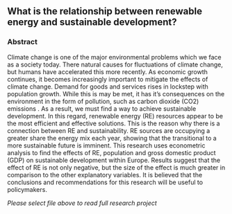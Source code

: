 ## What is the relationship between renewable energy and sustainable development?

### Abstract

Climate change is one of the major environmental problems which we face as a society today. There natural causes for fluctuations of climate change, but humans have accelerated this more recently. As economic growth continues, it becomes increasingly important to mitigate the effects of climate change. Demand for goods and services rises in lockstep with population growth. While this is may be met, it has it’s consequences on the environment in the form of pollution, such as carbon dioxide (CO2) emissions . As a result, we must find a way to achieve sustainable development. In this regard, renewable energy (RE) resources appear to be the most efficient and effective solutions. This is the reason why there is a connection between RE and sustainability. RE sources are occupying a greater share the energy mix each year, showing that the transitional to a more sustainable future is imminent. This research uses econometric analysis to find the effects of RE, population and gross domestic product (GDP) on sustainable development within Europe. Results suggest that the effect of RE is not only negative, but the size of the effect is much greater in comparison to the other explanatory variables. It is believed that the conclusions and recommendations for this research will be useful to policymakers.


*Please select file above to read full research project*
